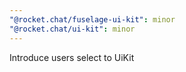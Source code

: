 ```yaml
---
"@rocket.chat/fuselage-ui-kit": minor
"@rocket.chat/ui-kit": minor
---
```


Introduce users select to UiKit
